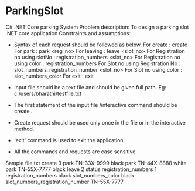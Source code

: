 # ParkingSlot
C# .NET Core parking System Problem description:
To design a parking slot .NET core application
Constraints and assumptions:
* Syntax of each request should be followed as below.
For create                                             :  create <total no of slots>
For park                                                :  park <reg_no> <color>
For leaving                                           :  leave <slot_no>
For Registration no using slotNo     :  registration_numbers <slot_no>
For Registration no using color        :  registration_numbers <color>
For Slot no using Registration No    :  slot_numbers_registration_number <slot_no>
For Slot no using color                       :  slot_numbers_color <color>
For exit                                                 :   exit
* Input file should be a text file and should be given full path.
    Eg: c:/users/bharathi/testfile.txt

* The first statement of the input file /interactive command should be create <slotno>.
* Create request should be used only once in the file or in the interactive method.
* 'exit' command is used to exit the application.
* All the commands and requests are case sensitive

Sample file.txt
create 3
park TN-33X-9999 black
park TN-44X-8888 white
park TN-55X-7777 black
leave 2
status
registration_numbers 1
registration_numbers black
slot_numbers_color black
slot_numbers_registration_number TN-55X-7777








